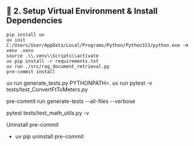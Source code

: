 ## 🔧 2. Setup Virtual Environment & Install Dependencies

```
pip install uv
uv init
C:/Users/User/AppData/Local/Programs/Python/Python313/python.exe -m venv .venv
source .\\.venv\\Scripts\\activate
uv pip install -r requirements.txt
uv run ./src/rag_document_retrieval.py
pre-commit install
```

uv run generate_tests.py
PYTHONPATH=. uv run pytest -v tests/test_ConvertFtToMeters.py

 pre-commit run generate-tests --all-files --verbose

pytest tests/test_math_utils.py -v

Uninstall pre-commit
- uv pip uninstall pre-commit
